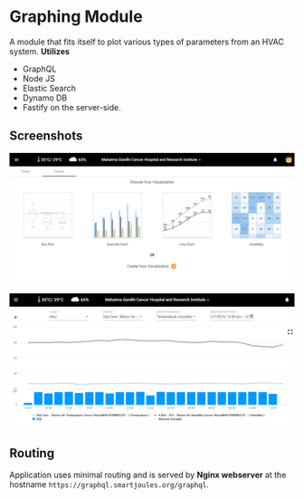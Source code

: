 # Graphing Module

A module that fits itself to plot various types of parameters from an HVAC system. 
**Utilizes**
- GraphQL
- Node JS
- Elastic Search
- Dynamo DB
- Fastify 
on the server-side.

## Screenshots

![alt text](module.png?raw=true "Final Product Screenshot")

![alt text](graphing.png?raw=true "Comparison feature")

## Routing

Application uses minimal routing and is served by **Nginx webserver** at the hostname `https://graphql.smartjoules.org/graphql`.

